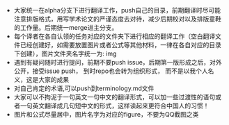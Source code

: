 - 大家统一在alpha分支下进行翻译工作，push自己的目录，前期翻译时尽可能注意排版格式，用写学术论文的严谨态度去对待，减少后期校对以及排版童鞋的工作量。后期统一merge进主分支。
- 每个译者在各自认领的任务对应的文件夹下进行相应的翻译工作（空白翻译文件已经创建好，如需要放置图片或者公式等其他材料，一律在各自对应的目录下创建），图片文件夹名字统一为: img
- 遇到有疑问随时进行提问，前期不要push issue，后期第一版形成之后，对外公开，接受issue push， 到时repo也会转为组织形式， 而不是以我个人名义，这是大家的成果
- 对自己肯定的术语,可以push到terminology.md文件
- 大家可以不拘泥于一句英文一句中文的翻译形式，可以加一些过渡性的语句或者一句英文翻译成几句短中文的形式，这样读起来更符合中国人的习惯！
- 图片和公式尽量居中，图片名字为对应的figure，不要为QQ截图之类
